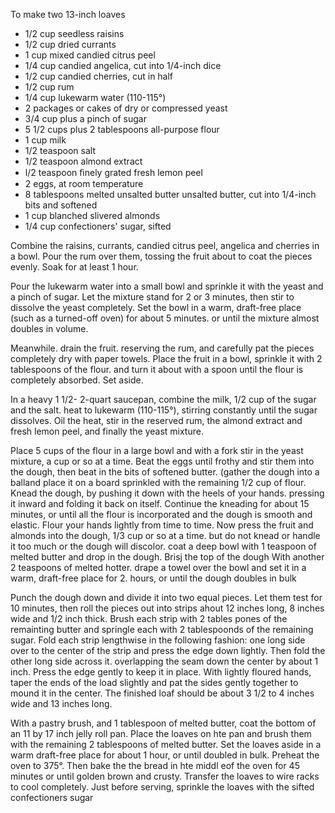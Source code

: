 
To make two 13-inch loaves

* 1/2 cup seedless raisins
* 1/2 cup dried currants
* 1 cup mixed candied citrus peel
* 1/4 cup candied angelica, cut into 1/4-inch dice
* 1/2 cup candied cherries, cut in half
* 1/2 cup rum
* 1/4 cup lukewarm water (110-115°)
* 2 packages or cakes of dry or compressed yeast
* 3/4 cup plus a pinch of sugar
* 5 1/2 cups plus 2 tablespoons all-purpose flour
* 1 cup milk
* 1/2 teaspoon salt
* 1/2 teaspoon almond extract
* l/2 teaspoon ﬁnely grated fresh lemon
peel
* 2 eggs, at room temperature
* 8 tablespoons melted unsalted butter unsalted butter, cut into 1/4-inch bits and softened
* 1 cup blanched slivered almonds
* 1/4 cup confectioners' sugar, sifted

Combine the raisins, currants, candied citrus peel, angelica and cherries in a bowl. Pour the rum over them, tossing the fruit about to coat the pieces evenly. Soak for at least 1 hour.

Pour the lukewarm water into a small bowl and sprinkle it with the yeast and a pinch of sugar. Let the mixture stand for 2 or 3 minutes, then stir to dissolve the yeast completely. Set the bowl in a warm, draft-free place (such as a turned-off oven) for about 5 minutes. or until the mixture almost doubles in volume.

Meanwhile. drain the fruit. reserving the rum, and carefully pat the pieces completely dry with paper towels. Place the fruit in a bowl, sprinkle it with 2 tablespoons of the flour. and turn it about with a spoon until the flour is completely absorbed. Set aside.

In a heavy 1 1/2- 2-quart saucepan, combine the milk, 1/2 cup of the sugar and the salt. heat to lukewarm (110-115°), stirring constantly until the sugar dissolves. Oil the heat, stir in the reserved rum, the almond extract and fresh lemon peel, and finally the yeast mixture.

Place 5 cups of the flour in a large bowl and with a fork stir in the yeast mixture, a cup or so at a time. Beat the eggs until frothy and stir them into the dough, then beat in the bits of softened butter. (gather the dough into a balland place it on a board sprinkled with the remaining 1/2 cup of flour. Knead the dough, by pushing it down with the heels of your hands. pressing it inward and folding it back on itself. Continue the kneading for about 15 minutes, or until all the flour is incorporated and the dough is smooth and elastic. Flour your hands lightly from time to time. Now press the fruit and almonds into the dough, 1/3 cup or so at a time. but do not knead or handle it too much or the dough will discolor. coat a deep bowl with 1 teaspoon of melted butter and drop in the dough. Brisj the top of the dough With another 2 teaspoons of melted hotter. drape a towel over the bowl and set it in a warm, draft-free place for 2. hours, or until the dough doubles in bulk

Punch the dough down and divide it into two equal pieces. Let them test for 10 minutes, then roll the pieces out into strips ahout 12 inches long, 8 inches wide and 1/2 inch thick. Brush each strip with 2 tables pones of the remainting butter and springle each with 2 tablespoonds of the remaining sugar. Fold each strip lengthwise in the following fashion: one long side over to the center of the strip and press the edge down lightly. Then fold the other long side across it. overlapping the seam down the center by about 1 inch. Press the edge gently to keep it in place. With lightly floured hands, taper the ends of the load slightly and pat the sides gently together to
mound it in the center. The finished loaf should be about 3 1/2 to 4 inches wide and 13 inches long.

With a pastry brush, and 1 tablespoon of melted butter, coat the bottom of an 11 by 17 inch jelly roll pan. Place the loaves on hte pan and brush them with the remaining 2 tablespoons of melted butter. Set the loaves
aside in a warm draft-free place for about 1 hour, or until doubled in bulk. Preheat the oven to 375°. Then bake the the bread in hte middl eof the oven for 45 minutes or until golden brown and crusty. Transfer the loaves to wire racks to cool completely. Just before serving, sprinkle the loaves with the sifted confectioners sugar



